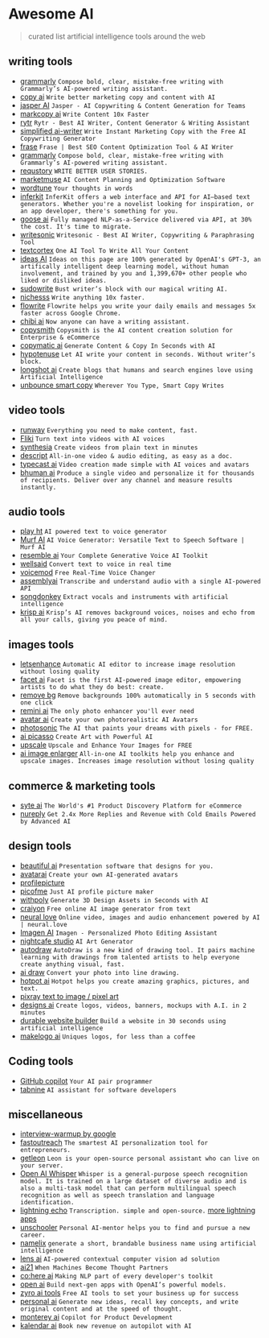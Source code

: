 # Awesome AI
> curated list artificial intelligence tools around the web


## writing tools
- [grammarly](https://www.grammarly.com/) `Compose bold, clear, mistake-free writing with Grammarly’s AI-powered writing assistant.`
- [copy ai](https://www.copy.ai/) `Write better marketing copy and content with AI`
- [jasper AI](https://www.jasper.ai/) `Jasper - AI Copywriting & Content Generation for Teams`
- [markcopy ai](https://www.markcopy.ai/) `Write Content 10x Faster`
- [rytr](https://rytr.me/) `Rytr - Best AI Writer, Content Generator & Writing Assistant`
- [simplified ai-writer](https://simplified.com/ai-writer/) `Write Instant Marketing Copy with the Free AI Copywriting Generator`
- [frase](https://www.frase.io/) `Frase | Best SEO Content Optimization Tool & AI Writer`
- [grammarly](https://www.grammarly.com/) `Compose bold, clear, mistake-free writing with Grammarly’s AI-powered writing assistant.`
- [requstory](https://requstory.com/) `WRITE BETTER USER STORIES.`
- [marketmuse](https://www.marketmuse.com/) `AI Content Planning and Optimization Software`
- [wordtune](https://www.wordtune.com/) `Your thoughts in words`
- [inferkit](https://inferkit.com/) `InferKit offers a web interface and API for AI–based text generators. Whether you're a novelist looking for inspiration, or an app developer, there's something for you.`
- [goose ai](https://goose.ai/) `Fully managed NLP-as-a-Service delivered via API, at 30% the cost. It's time to migrate.`
- [writesonic](https://writesonic.com/) `Writesonic - Best AI Writer, Copywriting & Paraphrasing Tool`
- [textcortex](https://textcortex.com/) `One AI Tool To Write All Your Content`
- [ideas AI](https://ideasai.com/) `Ideas on this page are 100% generated by OpenAI's GPT-3, an artifically intelligent deep learning model, without human involvement, and trained by you and 1,399,670+ other people who liked or disliked ideas.`
- [sudowrite](https://www.sudowrite.com/) `Bust writer’s block with our magical writing AI.`
- [nichesss](https://nichesss.com/) `Write anything 10x faster.`
- [flowrite](https://www.flowrite.com/) `Flowrite helps you write your daily emails and messages 5x faster across Google Chrome.`
- [chibi ai](https://chibi.ai/) `Now anyone can have a writing assistant.`
- [copysmith](https://copysmith.ai/) `Copysmith is the AI content creation solution for Enterprise & eCommerce`
- [copymatic ai](https://copymatic.ai/) `Generate Content & Copy In Seconds with AI`
- [hypotenuse](https://www.hypotenuse.ai/?ref=awesomeAI) `Let AI write your content in seconds. Without writer’s block.`
- [longshot ai](https://www.longshot.ai/) `Create blogs that humans and search engines love using Artificial Intelligence`
- [unbounce smart copy](https://unbounce.com/product/smart-copy/) `Wherever You Type, Smart Copy Writes`

## video tools
- [runway](https://runwayml.com/) `Everything you need to make content, fast.`
- [Fliki](https://fliki.ai/) `Turn text into videos with AI voices`
- [synthesia](https://www.synthesia.io/) `Create videos from plain text in minutes`
- [descript](https://www.descript.com/) `All-in-one video & audio editing, as easy as a doc.`
- [typecast ai](https://typecast.ai/) `Video creation made simple with AI voices and avatars`
- [bhuman ai](https://www.bhuman.ai/) `Produce a single video and personalize it for thousands of recipients. Deliver over any channel and measure results instantly.`

## audio tools
- [play ht](https://play.ht/) `AI powered text to voice generator`
- [Murf AI](https://murf.ai/) `AI Voice Generator: Versatile Text to Speech Software | Murf AI`
- [resemble ai](https://www.resemble.ai/) `Your Complete Generative Voice AI Toolkit`
- [wellsaid](https://wellsaidlabs.com/) `Convert text to voice in real time`
- [voicemod](https://www.voicemod.net/) `Free Real-Time Voice Changer`
- [assemblyai](https://www.assemblyai.com/) `Transcribe and understand audio with a single AI-powered API`
- [songdonkey](https://songdonkey.ai/) `Extract vocals and instruments with artificial intelligence`
- [krisp ai](https://krisp.ai/) `Krisp’s AI removes background voices, noises and echo from all your calls, giving you peace of mind.`

## images tools
- [letsenhance](https://letsenhance.io/) `Automatic AI editor to increase image resolution without losing quality`
- [facet ai](https://facet.ai/) `Facet is the first AI-powered image editor, empowering artists to do what they do best: create.`
- [remove bg](https://www.remove.bg/) `Remove backgrounds 100% automatically in 5 seconds with one click`
- [remini ai](https://remini.ai/) `The only photo enhancer you'll ever need`
- [avatar ai](https://avatarai.me/) `Create your own photorealistic AI Avatars`
- [photosonic](https://photosonic.writesonic.com/) `The AI that paints your dreams with pixels - for FREE.`
- [ai picasso](https://aipicasso.studio.site/) `Create Art with Powerful AI`
- [upscale](https://www.upscale.media/) `Upscale and Enhance Your Images for FREE`
- [ai image enlarger](https://imglarger.com/) `All-in-one AI toolkits help you enhance and upscale images. Increases image resolution without losing quality`

## commerce & marketing tools
- [syte ai](https://www.syte.ai/) `The World's #1 Product Discovery Platform for eCommerce`
- [nureply](https://nureply.com/) `Get 2.4x More Replies and Revenue with Cold Emails Powered by Advanced AI`

## design tools
- [beautiful ai](https://www.beautiful.ai/) `Presentation software that designs for you.`
- [avatarai](https://avatarai.me/) `Create your own AI-generated avatars`
- [profilepicture](https://www.profilepicture.ai/)
- [picofme](https://picofme.io/) `Just AI profile picture maker`
- [withpoly](https://withpoly.com/) `Generate 3D Design Assets in Seconds with AI`
- [craiyon](https://www.craiyon.com/) `Free online AI image generator from text`
- [neural love](https://neural.love/) `Online video, images and audio enhancement powered by AI | neural.love`
- [Imagen AI](https://imagen-ai.com/) `Imagen - Personalized Photo Editing Assistant`
- [nightcafe studio](https://nightcafe.studio/) `AI Art Generator`
- [autodraw](https://www.autodraw.com/) `AutoDraw is a new kind of drawing tool. It pairs machine learning with drawings from talented artists to help everyone create anything visual, fast.`
- [ai draw](https://ai-draw.tokyo/en/) `Convert your photo into line drawing.`
- [hotpot ai](https://hotpot.ai/) `Hotpot helps you create amazing graphics, pictures, and text.`
- [pixray text to image / pixel art](https://pixray.gob.io/)
- [designs ai](https://designs.ai/) `Create logos, videos, banners, mockups with A.I. in 2 minutes`
- [durable website builder](https://durable.co/ai-website-builder) `Build a website in 30 seconds using artificial intelligence`
- [makelogo ai](https://makelogoai.com/) `Uniques logos, for less than a coffee`

## Coding tools
- [GitHub copilot](https://github.com/features/copilot) `Your AI pair programmer`
- [tabnine](https://www.tabnine.com/) `AI assistant for software developers`

## miscellaneous
- [interview-warmup by google](https://grow.google/certificates/interview-warmup/)
- [fastoutreach](https://www.fastoutreach.ai/) `The smartest AI personalization tool for entrepreneurs.`
- [getleon](https://getleon.ai/) `Leon is your open-source personal assistant who can live on your server.`
- [Open AI Whisper](https://github.com/openai/whisper) `Whisper is a general-purpose speech recognition model. It is trained on a large dataset of diverse audio and is also a multi-task model that can perform multilingual speech recognition as well as speech translation and language identification.`
- [lightning echo](https://lightning.ai/echo/view/home) `Transcription. simple and open-source.` [more lightning apps](https://lightning.ai/apps)
- [unschooler](https://unschooler.me/) `Personal AI-mentor helps you to find and pursue a new career.`
- [namelix](https://namelix.com/) `generate a short, brandable business name using artificial intelligence`
- [lens ai](https://lens-ai.com/) `AI-powered contextual computer vision ad solution`
- [ai21](https://www.ai21.com/) `When Machines Become Thought Partners`
- [co:here ai](https://cohere.ai/) `Making NLP part of every developer's toolkit`
- [open ai](https://openai.com/api/) `Build next-gen apps with OpenAI’s powerful models.`
- [zyro ai tools](https://zyro.com/tools) `Free AI tools to set your business up for success`
- [personal ai](https://www.personal.ai/) `Generate new ideas, recall key concepts, and write original content and at the speed of thought.`
- [monterey ai](https://www.monterey.ai/) `Copilot for Product Development`
- [kalendar ai](https://www.kalendar.ai/) `Book new revenue on autopilot with AI  `
